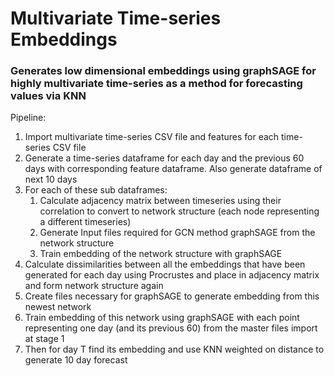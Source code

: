 # Multivariate Time-series Embeddings
### Generates low dimensional embeddings using graphSAGE for highly multivariate time-series as a method for forecasting values via KNN

Pipeline:
1. Import multivariate time-series CSV file and features for each time-series CSV file
2. Generate a time-series dataframe for each day and the previous 60 days with corresponding feature dataframe. Also generate dataframe of next 10 days
3. For each of these sub dataframes: 
    1. Calculate adjacency matrix between timeseries using their correlation to convert to network structure (each node representing a different timeseries)
    2. Generate Input files required for GCN method graphSAGE from the network structure 
    3. Train embedding of the network structure with graphSAGE
4. Calculate dissimilarities between all the embeddings that have been generated for each day using Procrustes and place in adjacency matrix and form network structure again
5. Create files necessary for graphSAGE to generate embedding from this newest network
6. Train embedding of this network using graphSAGE with each point representing one day (and its previous 60) from the master files import at stage 1
7. Then for day T find its embedding and use KNN weighted on distance to generate 10 day forecast
